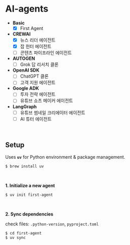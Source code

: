 # AI-agents

- **Basic**
  - [x] First Agent
- **CREWAI**
  - [x] 뉴스 리더 에이전트
  - [x] 잡 헌터 에이전트
  - [ ] 콘텐츠 파이프라인 에이전트
- **AUTOGEN**
  - [ ] Grok 답 리서치 클론
- **OpenAI SDK**
  - [ ] ChatGPT 클론
  - [ ] 고객 지원 에이전트
- **Google ADK**
  - [ ] 투자 전략 에이전트
  - [ ] 유튜브 쇼츠 메이커 에이전트
- **LangGraph**
  - [ ] 유튜브 썸네일 크리에이터 에이전트
  - [ ] AI 튜터 에이전트

<br>

## Setup

Uses **`uv`** for Python environment & package management.

```
$ brew install uv
```

<br>

**1. Initialize a new agent**

```
$ uv init first-agent
```

<br>

**2. Sync dependencies**

check files: `.python-version`, `pyproject.toml`

```
$ cd first-agent
$ uv sync
```
